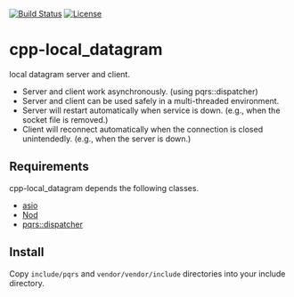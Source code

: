 [![Build Status](https://github.com/pqrs-org/cpp-local_datagram/workflows/CI/badge.svg)](https://github.com/pqrs-org/cpp-local_datagram/actions)
[![License](https://img.shields.io/badge/license-Boost%20Software%20License-blue.svg)](https://github.com/pqrs-org/cpp-local_datagram/blob/main/LICENSE.md)

# cpp-local_datagram

local datagram server and client.

- Server and client work asynchronously. (using pqrs::dispatcher)
- Server and client can be used safely in a multi-threaded environment.
- Server will restart automatically when service is down. (e.g., when the socket file is removed.)
- Client will reconnect automatically when the connection is closed unintendedly. (e.g., when the server is down.)

## Requirements

cpp-local_datagram depends the following classes.

- [asio](https://github.com/chriskohlhoff/asio/)
- [Nod](https://github.com/fr00b0/nod)
- [pqrs::dispatcher](https://github.com/pqrs-org/cpp-dispatcher)

## Install

Copy `include/pqrs` and `vendor/vendor/include` directories into your include directory.
